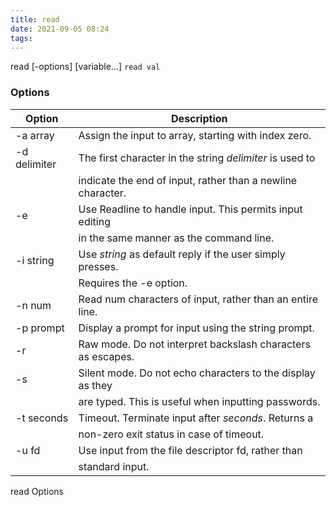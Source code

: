 ```yaml
---
title: read
date: 2021-09-05 08:24
tags:
---
```


read \[-options\] \[variable…\] `read val`

### Options

| **Option**    | **Description**                                             |
| ------------- | ----------------------------------------------------------- |
| \-a array     | Assign the input to array, starting with index zero.        |
| \-d delimiter | The first character in the string *delimiter* is used to    |
|               | indicate the end of input, rather than a newline character. |
| \-e           | Use Readline to handle input. This permits input editing    |
|               | in the same manner as the command line.                     |
| \-i string    | Use *string* as default reply if the user simply presses.   |
|               | Requires the -e option.                                     |
| \-n num       | Read num characters of input, rather than an entire line.   |
| \-p prompt    | Display a prompt for input using the string prompt.         |
| \-r           | Raw mode. Do not interpret backslash characters as escapes. |
| \-s           | Silent mode. Do not echo characters to the display as they  |
|               | are typed. This is useful when inputting passwords.         |
| \-t seconds   | Timeout. Terminate input after *seconds*. Returns a         |
|               | non-zero exit status in case of timeout.                    |
| \-u fd        | Use input from the file descriptor fd, rather than          |
|               | standard input.                                             |

read Options


